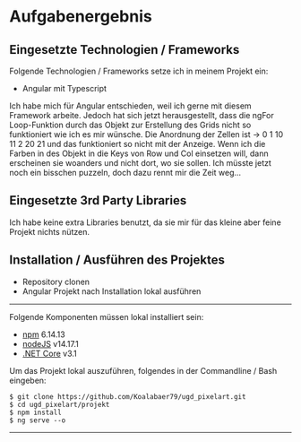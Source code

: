 # Aufgabenergebnis

## Eingesetzte Technologien / Frameworks

Folgende Technologien / Frameworks setze ich in meinem Projekt ein:

- Angular mit Typescript

Ich habe mich für Angular entschieden, weil ich gerne mit diesem Framework arbeite.
Jedoch hat sich jetzt herausgestellt, dass die ngFor Loop-Funktion durch das Objekt zur Erstellung des Grids nicht so funktioniert wie ich es mir wünsche. Die Anordnung der Zellen ist -> 0 1 10 11 2 20 21 und das funktioniert so nicht mit der Anzeige. Wenn ich die Farben in des Objekt in die Keys von Row und Col einsetzen will, dann erscheinen sie woanders und nicht dort, wo sie sollen.
Ich müsste jetzt noch ein bisschen puzzeln, doch dazu rennt mir die Zeit weg...



## Eingesetzte 3rd Party Libraries

Ich habe keine extra Libraries benutzt, da sie mir für das kleine aber feine Projekt nichts nützen.

## Installation / Ausführen des Projektes

- Repository clonen
- Angular Projekt nach Installation lokal ausführen

---

Folgende Komponenten müssen lokal installiert sein:

- [npm](https://www.npmjs.com/) 6.14.13
- [nodeJS](https://nodejs.org/de/) v14.17.1
- [.NET Core](https://dotnet.microsoft.com/download) v3.1

Um das Projekt lokal auszuführen, folgendes in der Commandline / Bash eingeben:

```console
$ git clone https://github.com/Koalabaer79/ugd_pixelart.git
$ cd ugd_pixelart/projekt
$ npm install
$ ng serve --o
```
---
